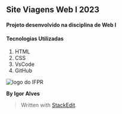 ## Site Viagens Web I 2023
#### Projeto desenvolvido na disciplina de Web I

#### Tecnologias Utilizadas
1. HTML
2. CSS
3. VsCode
4. GitHub

![logo do IFPR](https://github.com/Gitgorifpr/siteviagens_webI_2023/blob/a39e3cc172bd39000257b5739458003766a33a59/imgreademefile.png)

**By Igor Alves**


> Written with [StackEdit](https://stackedit.io/).

